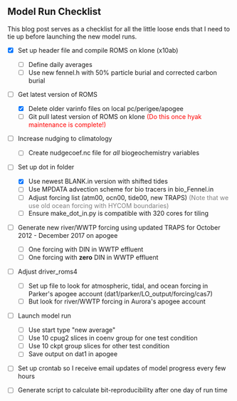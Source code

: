## Model Run Checklist

This blog post serves as a checklist for all the little loose ends that I need to tie up before launching the new model runs.

- [x] Set up header file and compile ROMS on klone (x10ab)
    - [ ] Define daily averages
    - [ ] Use new fennel.h with 50% particle burial and corrected carbon burial 

- [ ] Get latest version of ROMS
    - [x] Delete older varinfo files on local pc/perigee/apogee
    - [ ] Git pull latest version of ROMS on klone <span style="color:red">(Do this once hyak maintenance is complete!)</span>

- [ ] Increase nudging to climatology
    - [ ] Create nudgecoef.nc file for *all* biogeochemistry variables

- [ ] Set up dot in folder
     - [x] Use newest BLANK.in version with shifted tides
     - [ ] Use MPDATA advection scheme for bio tracers in bio_Fennel.in
     - [ ] Adjust forcing list (atm00, ocn00, tide00, new TRAPS) <span style="color:gray">(Note that we use old ocean forcing with HYCOM boundaries)</span>
     - [ ] Ensure make_dot_in.py is compatible with 320 cores for tiling

- [ ] Generate new river/WWTP forcing using updated TRAPS for October 2012 - December 2017 on apogee
    - [ ] One forcing with DIN in WWTP effluent
    - [ ] One forcing with **zero** DIN in WWTP effluent
    
- [ ] Adjust driver_roms4
    - [ ] Set up file to look for atmospheric, tidal, and ocean forcing in Parker's apogee account (dat1/parker/LO_output/forcing/cas7)
    - [ ] But look for river/WWTP forcing in Aurora's apogee account

- [ ] Launch model run
    - [ ] Use start type "new average"
    - [ ] Use 10 cpug2 slices in coenv group for one test condition
    - [ ] Use 10 ckpt group slices for other test condition
    - [ ] Save output on dat1 in apogee

- [ ] Set up crontab so I receive email updates of model progress every few hours

- [ ] Generate script to calculate bit-reproducibility after one day of run time
